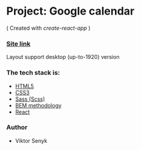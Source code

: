 
# Project: Google calendar

( Created with *create-react-app* )

### [Site link](https://charming-kelpie-93dc16.netlify.app/)

Layout support desktop (up-to-1920) version

### The tech stack is:

- [HTML5](https://en.wikipedia.org/wiki/HTML5)
- [CSS3](https://en.wikipedia.org/wiki/Cascading_Style_Sheets)
- [Sass (Scss)](https://sass-lang.com/)
- [BEM methodology](https://en.bem.info/methodology/)
- [React](https://reactjs.org/)

### Author

- Viktor Senyk